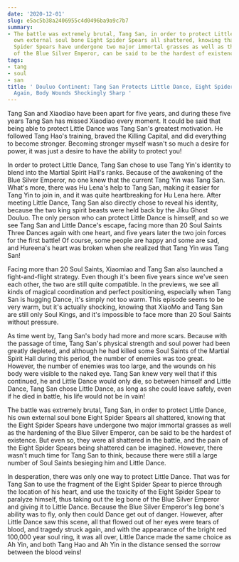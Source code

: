 ```yaml
---
date: '2020-12-01'
slug: e5ac5b38a2406955c4d0496ba9a9c7b7
summary:
- The battle was extremely brutal, Tang San, in order to protect Little Dance, his
  own external soul bone Eight Spider Spears all shattered, knowing that the Eight
  Spider Spears have undergone two major immortal grasses as well as the hardening
  of the Blue Silver Emperor, can be said to be the hardest of existence.
tags:
- tang
- soul
- san
title: ' Douluo Continent: Tang San Protects Little Dance, Eight Spider Spear Broken
  Again, Body Wounds Shockingly Sharp '
---
```


 Tang San and Xiaodiao have been apart for five years, and during these five years Tang San has missed Xiaodiao every moment. It could be said that being able to protect Little Dance was Tang San's greatest motivation. He followed Tang Hao's training, braved the Killing Capital, and did everything to become stronger. Becoming stronger myself wasn't so much a desire for power, it was just a desire to have the ability to protect you!

In order to protect Little Dance, Tang San chose to use Tang Yin's identity to blend into the Martial Spirit Hall's ranks. Because of the awakening of the Blue Silver Emperor, no one knew that the current Tang Yin was Tang San. What's more, there was Hu Lena's help to Tang San, making it easier for Tang Yin to join in, and it was quite heartbreaking for Hu Lena here. After meeting Little Dance, Tang San also directly chose to reveal his identity, because the two king spirit beasts were held back by the Jiku Ghost Douluo. The only person who can protect Little Dance is himself, and so we see Tang San and Little Dance's escape, facing more than 20 Soul Saints Three Dances again with one heart, and five years later the two join forces for the first battle! Of course, some people are happy and some are sad, and Hureena's heart was broken when she realized that Tang Yin was Tang San!

Facing more than 20 Soul Saints, Xiaomiao and Tang San also launched a fight-and-flight strategy. Even though it's been five years since we've seen each other, the two are still quite compatible. In the previews, we see all kinds of magical coordination and perfect positioning, especially when Tang San is hugging Dance, it's simply not too warm. This episode seems to be very warm, but it's actually shocking, knowing that XiaoMo and Tang San are still only Soul Kings, and it's impossible to face more than 20 Soul Saints without pressure.

As time went by, Tang San's body had more and more scars. Because with the passage of time, Tang San's physical strength and soul power had been greatly depleted, and although he had killed some Soul Saints of the Martial Spirit Hall during this period, the number of enemies was too great. However, the number of enemies was too large, and the wounds on his body were visible to the naked eye. Tang San knew very well that if this continued, he and Little Dance would only die, so between himself and Little Dance, Tang San chose Little Dance, as long as she could leave safely, even if he died in battle, his life would not be in vain!

The battle was extremely brutal, Tang San, in order to protect Little Dance, his own external soul bone Eight Spider Spears all shattered, knowing that the Eight Spider Spears have undergone two major immortal grasses as well as the hardening of the Blue Silver Emperor, can be said to be the hardest of existence. But even so, they were all shattered in the battle, and the pain of the Eight Spider Spears being shattered can be imagined. However, there wasn't much time for Tang San to think, because there were still a large number of Soul Saints besieging him and Little Dance.

In desperation, there was only one way to protect Little Dance. That was for Tang San to use the fragment of the Eight Spider Spear to pierce through the location of his heart, and use the toxicity of the Eight Spider Spear to paralyze himself, thus taking out the leg bone of the Blue Silver Emperor and giving it to Little Dance. Because the Blue Silver Emperor's leg bone's ability was to fly, only then could Dance get out of danger. However, after Little Dance saw this scene, all that flowed out of her eyes were tears of blood, and tragedy struck again, and with the appearance of the bright red 100,000 year soul ring, it was all over, Little Dance made the same choice as Ah Yin, and both Tang Hao and Ah Yin in the distance sensed the sorrow between the blood veins!

 
        